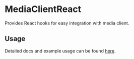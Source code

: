 # MediaClientReact

Provides React hooks for easy integration with media client.

## Usage

Detailed docs and example usage can be found [here](https://atlaskit.atlassian.com/packages/media/media-client-react).
